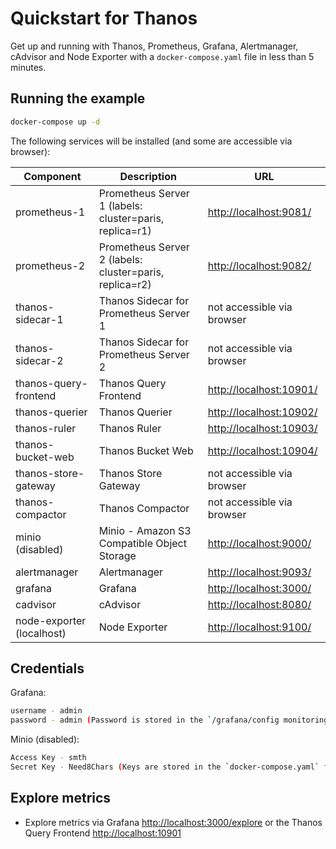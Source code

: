 # Quickstart for Thanos

Get up and running with Thanos, Prometheus, Grafana, Alertmanager, cAdvisor and Node Exporter with a `docker-compose.yaml` file in less than 5 minutes.

## Running the example

```bash
docker-compose up -d
```

The following services will be installed (and some are accessible via browser):

| Component                     | Description                                                               | URL                           |
| -----------------------       | ------------------------------------------------------                    | ----------------------------- |
| prometheus-1                  | Prometheus Server 1 (labels: cluster=paris, replica=r1)                   | <http://localhost:9081/>      |
| prometheus-2                  | Prometheus Server 2 (labels: cluster=paris, replica=r2)                   | <http://localhost:9082/>      |
| thanos-sidecar-1              | Thanos Sidecar for Prometheus Server 1                                    | not accessible via browser    |
| thanos-sidecar-2              | Thanos Sidecar for Prometheus Server 2                                    | not accessible via browser    |
| thanos-query-frontend         | Thanos Query Frontend                                                     | <http://localhost:10901/>     |
| thanos-querier                | Thanos Querier                                                            | <http://localhost:10902/>     |
| thanos-ruler                  | Thanos Ruler                                                              | <http://localhost:10903/>     |
| thanos-bucket-web             | Thanos Bucket Web                                                         | <http://localhost:10904/>     |
| thanos-store-gateway          | Thanos Store Gateway                                                      | not accessible via browser    |
| thanos-compactor              | Thanos Compactor                                                          | not accessible via browser    |
| minio (disabled)              | Minio - Amazon S3 Compatible Object Storage                               | <http://localhost:9000/>      |
| alertmanager                  | Alertmanager                                                              | <http://localhost:9093/>      |
| grafana                       | Grafana                                                                   | <http://localhost:3000/>      |
| cadvisor                      | cAdvisor                                                                  | <http://localhost:8080/>      |
| node-exporter (localhost)     | Node Exporter                                                             | <http://localhost:9100/>      |

## Credentials

Grafana:

```bash
username - admin
password - admin (Password is stored in the `/grafana/config monitoring` env file)
```
  
Minio (disabled):

```bash
Access Key - smth
Secret Key - Need8Chars (Keys are stored in the `docker-compose.yaml` file)
```

## Explore metrics

* Explore metrics via Grafana <http://localhost:3000/explore> or the Thanos Query Frontend <http://localhost:10901>
